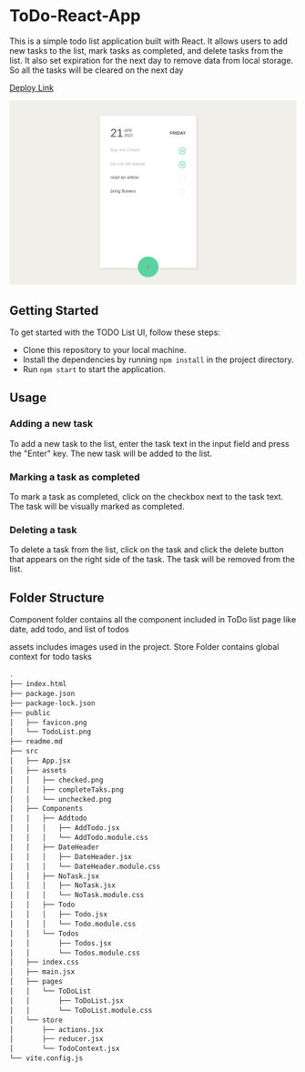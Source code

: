 # ToDo-React-App

This is a simple todo list application built with React. It allows users to add new tasks to the list, mark tasks as completed, and delete tasks from the list. It also set expiration for the next day to remove data from local storage. So all the tasks will be cleared on the next day

[Deploy Link](https://feature--visionary-melba-1a082d.netlify.app/)

![TodoList UI](/public/TodoList.png)

## Getting Started

To get started with the TODO List UI, follow these steps:

- Clone this repository to your local machine.
- Install the dependencies by running `npm install` in the project directory.
- Run `npm start` to start the application.

## Usage

### Adding a new task

To add a new task to the list, enter the task text in the input field and press the "Enter" key. The new task will be added to the list.

### Marking a task as completed

To mark a task as completed, click on the checkbox next to the task text. The task will be visually marked as completed.

### Deleting a task

To delete a task from the list, click on the task and click the delete button that appears on the right side of the task. The task will be removed from the list.

## Folder Structure

Component folder contains all the component included in ToDo list page like date, add todo, and list of todos

assets includes images used in the project. Store Folder contains global context for todo tasks

```sh
.
├── index.html
├── package.json
├── package-lock.json
├── public
│   ├── favicon.png
│   └── TodoList.png
├── readme.md
├── src
│   ├── App.jsx
│   ├── assets
│   │   ├── checked.png
│   │   ├── completeTaks.png
│   │   └── unchecked.png
│   ├── Components
│   │   ├── Addtodo
│   │   │   ├── AddTodo.jsx
│   │   │   └── AddTodo.module.css
│   │   ├── DateHeader
│   │   │   ├── DateHeader.jsx
│   │   │   └── DateHeader.module.css
│   │   ├── NoTask.jsx
│   │   │   ├── NoTask.jsx
│   │   │   └── NoTask.module.css
│   │   ├── Todo
│   │   │   ├── Todo.jsx
│   │   │   └── Todo.module.css
│   │   └── Todos
│   │       ├── Todos.jsx
│   │       └── Todos.module.css
│   ├── index.css
│   ├── main.jsx
│   ├── pages
│   │   └── ToDoList
│   │       ├── ToDoList.jsx
│   │       └── ToDoList.module.css
│   └── store
│       ├── actions.jsx
│       ├── reducer.jsx
│       └── TodoContext.jsx
└── vite.config.js
```
